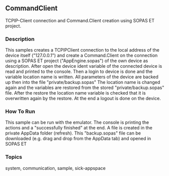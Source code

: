 ## CommandClient

TCPIP-Client connection and Command.Client creation using SOPAS ET project.

### Description

This samples creates a TCPIPClient connection to the local address of the device
itself ("127.0.0.1") and create a Command.Client on the connection using a
SOPAS ET project ("AppEngine.sopas") of the own device as description.
After open the device ident variable of the connected device is read and printed
to the console. Then a login to device is done and the variable location name is
written. All parameters of the device are backed up then into the file "private/backup.sopas"
The location name is changed again and the variables are restored from the
stored "private/backup.sopas" file. After the restore the location name variable
is checked that it is overwritten again by the restore.
At the end a logout is done on the device.

### How To Run

This sample can be run with the emulator.
The console is printing the actions and a "successfully finished" at the end.
A file is created in the private AppData folder (refresh). This "backup.sopas" file
can be downloaded (e.g. drag and drop from the AppData tab) and opened in SOPAS ET

### Topics

system, communication, sample, sick-appspace

